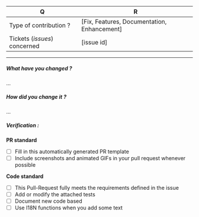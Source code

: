 | Q                                                      | R
| ------------------------------------------ | -------------------------------------------
| Type of contribution ?                      | [Fix, Features, Documentation, Enhancement]
| Tickets (_issues_) concerned               | [issue id]

---

##### What have you changed ?
...

##### How did you change it ?
...

##### Verification :

**PR standard**
 - [ ] Fill in this automatically generated PR template
 - [ ] Include screenshots and animated GIFs in your pull request whenever possible

**Code standard**
 - [ ] This Pull-Request fully meets the requirements defined in the issue
 - [ ] Add or modify the attached tests
 - [ ] Document new code based
 - [ ] Use I18N functions when you add some text
